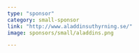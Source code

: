 ```yaml
---
type: "sponsor"
category: small-sponsor
link: "http://www.aladdinsuthyrning.se/"
image: sponsors/small/aladdins.png

---
```

